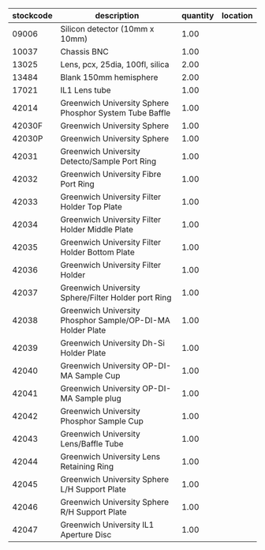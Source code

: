 |stockcode|description|quantity|location|
|---------|-----------|--------|--------|
|09006|Silicon detector (10mm x 10mm)|1.00||
|10037|Chassis BNC|1.00||
|13025|Lens, pcx, 25dia, 100fl, silica|2.00||
|13484|Blank 150mm hemisphere|2.00||
|17021|IL1 Lens tube|1.00||
|42014|Greenwich University Sphere Phosphor System Tube Baffle|1.00||
|42030F|Greenwich University Sphere|1.00||
|42030P|Greenwich University Sphere|1.00||
|42031|Greenwich University Detecto/Sample Port Ring|1.00||
|42032|Greenwich University Fibre Port Ring|1.00||
|42033|Greenwich University Filter Holder Top Plate|1.00||
|42034|Greenwich University Filter Holder Middle Plate|1.00||
|42035|Greenwich University Filter Holder Bottom Plate|1.00||
|42036|Greenwich University Filter Holder|1.00||
|42037|Greenwich University Sphere/Filter Holder port Ring|1.00||
|42038|Greenwich University Phosphor Sample/OP-DI-MA Holder Plate|1.00||
|42039|Greenwich University Dh-Si Holder Plate|1.00||
|42040|Greenwich University OP-DI-MA Sample Cup|1.00||
|42041|Greenwich University OP-DI-MA Sample plug|1.00||
|42042|Greenwich University Phosphor Sample Cup|1.00||
|42043|Greenwich University Lens/Baffle Tube|1.00||
|42044|Greenwich University Lens Retaining Ring|1.00||
|42045|Greenwich University Sphere L/H Support Plate|1.00||
|42046|Greenwich University Sphere R/H Support Plate|1.00||
|42047|Greenwich University IL1 Aperture Disc|1.00||

